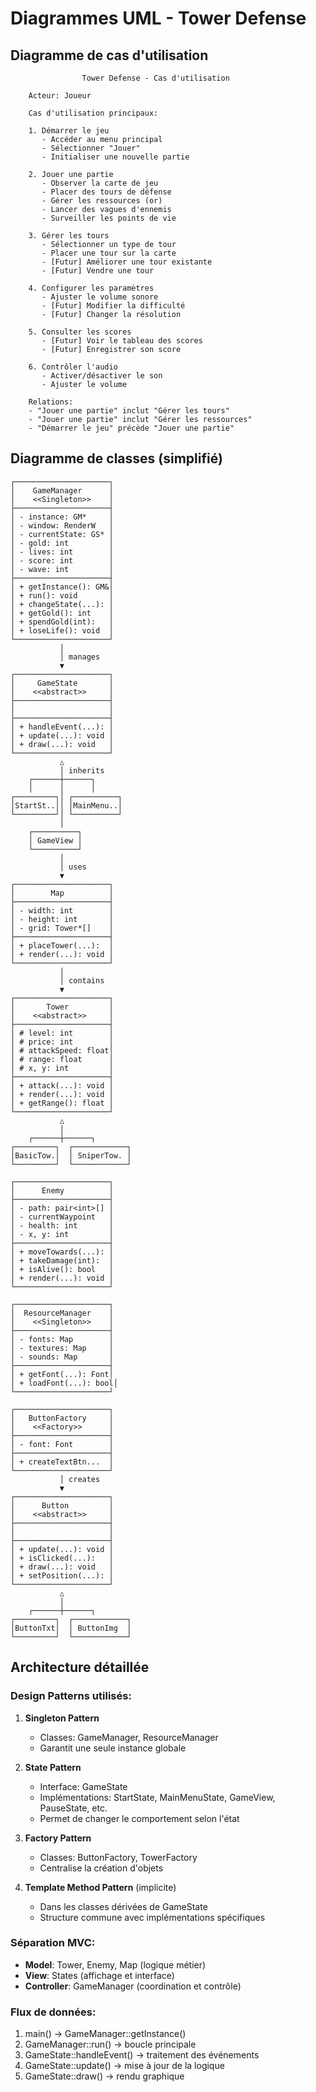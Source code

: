 # Diagrammes UML - Tower Defense

## Diagramme de cas d'utilisation

```
                Tower Defense - Cas d'utilisation

    Acteur: Joueur
    
    Cas d'utilisation principaux:
    
    1. Démarrer le jeu
       - Accéder au menu principal
       - Sélectionner "Jouer"
       - Initialiser une nouvelle partie
    
    2. Jouer une partie
       - Observer la carte de jeu
       - Placer des tours de défense
       - Gérer les ressources (or)
       - Lancer des vagues d'ennemis
       - Surveiller les points de vie
    
    3. Gérer les tours
       - Sélectionner un type de tour
       - Placer une tour sur la carte
       - [Futur] Améliorer une tour existante
       - [Futur] Vendre une tour
    
    4. Configurer les paramètres
       - Ajuster le volume sonore
       - [Futur] Modifier la difficulté
       - [Futur] Changer la résolution
    
    5. Consulter les scores
       - [Futur] Voir le tableau des scores
       - [Futur] Enregistrer son score
    
    6. Contrôler l'audio
       - Activer/désactiver le son
       - Ajuster le volume
    
    Relations:
    - "Jouer une partie" inclut "Gérer les tours"
    - "Jouer une partie" inclut "Gérer les ressources"
    - "Démarrer le jeu" précède "Jouer une partie"
```

## Diagramme de classes (simplifié)

```
┌─────────────────────┐
│    GameManager      │
│    <<Singleton>>    │
├─────────────────────┤
│ - instance: GM*     │
│ - window: RenderW   │
│ - currentState: GS* │
│ - gold: int         │
│ - lives: int        │
│ - score: int        │
│ - wave: int         │
├─────────────────────┤
│ + getInstance(): GM&│
│ + run(): void       │
│ + changeState(...): │
│ + getGold(): int    │
│ + spendGold(int):   │
│ + loseLife(): void  │
└─────────────────────┘
           │
           │ manages
           ▼
┌─────────────────────┐
│     GameState       │
│    <<abstract>>     │
├─────────────────────┤
│                     │
├─────────────────────┤
│ + handleEvent(...): │
│ + update(...): void │
│ + draw(...): void   │
└─────────────────────┘
           △
           │ inherits
    ┌──────┼──────┐
    │      │      │
┌─────────┐│ ┌──────────┐
│StartSt..││ │MainMenu..│
└─────────┘│ └──────────┘
           │
    ┌──────────┐
    │ GameView │
    └──────────┘
           │
           │ uses
           ▼
┌─────────────────────┐
│        Map          │
├─────────────────────┤
│ - width: int        │
│ - height: int       │
│ - grid: Tower*[]    │
├─────────────────────┤
│ + placeTower(...):  │
│ + render(...): void │
└─────────────────────┘
           │
           │ contains
           ▼
┌─────────────────────┐
│       Tower         │
│    <<abstract>>     │
├─────────────────────┤
│ # level: int        │
│ # price: int        │
│ # attackSpeed: float│
│ # range: float      │
│ # x, y: int         │
├─────────────────────┤
│ + attack(...): void │
│ + render(...): void │
│ + getRange(): float │
└─────────────────────┘
           △
           │
    ┌──────┼──────┐
┌─────────┐  ┌────────────┐
│BasicTow.│  │ SniperTow. │
└─────────┘  └────────────┘

┌─────────────────────┐
│      Enemy          │
├─────────────────────┤
│ - path: pair<int>[] │
│ - currentWaypoint   │
│ - health: int       │
│ - x, y: int         │
├─────────────────────┤
│ + moveTowards(...): │
│ + takeDamage(int):  │
│ + isAlive(): bool   │
│ + render(...): void │
└─────────────────────┘

┌─────────────────────┐
│  ResourceManager    │
│    <<Singleton>>    │
├─────────────────────┤
│ - fonts: Map        │
│ - textures: Map     │
│ - sounds: Map       │
├─────────────────────┤
│ + getFont(...): Font│
│ + loadFont(...): bool│
└─────────────────────┘

┌─────────────────────┐
│   ButtonFactory     │
│    <<Factory>>      │
├─────────────────────┤
│ - font: Font        │
├─────────────────────┤
│ + createTextBtn...  │
└─────────────────────┘
           │ creates
           ▼
┌─────────────────────┐
│      Button         │
│    <<abstract>>     │
├─────────────────────┤
│                     │
├─────────────────────┤
│ + update(...): void │
│ + isClicked(...):   │
│ + draw(...): void   │
│ + setPosition(...): │
└─────────────────────┘
           △
           │
    ┌──────┼──────┐
┌─────────┐  ┌────────────┐
│ButtonTxt│  │ ButtonImg  │
└─────────┘  └────────────┘
```

## Architecture détaillée

### Design Patterns utilisés:

1. **Singleton Pattern**
   - Classes: GameManager, ResourceManager
   - Garantit une seule instance globale

2. **State Pattern**
   - Interface: GameState
   - Implémentations: StartState, MainMenuState, GameView, PauseState, etc.
   - Permet de changer le comportement selon l'état

3. **Factory Pattern**
   - Classes: ButtonFactory, TowerFactory
   - Centralise la création d'objets

4. **Template Method Pattern** (implicite)
   - Dans les classes dérivées de GameState
   - Structure commune avec implémentations spécifiques

### Séparation MVC:

- **Model**: Tower, Enemy, Map (logique métier)
- **View**: States (affichage et interface)
- **Controller**: GameManager (coordination et contrôle)

### Flux de données:

1. main() → GameManager::getInstance()
2. GameManager::run() → boucle principale
3. GameState::handleEvent() → traitement des événements
4. GameState::update() → mise à jour de la logique
5. GameState::draw() → rendu graphique
